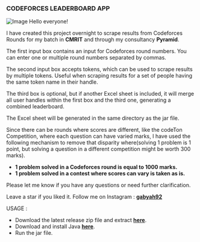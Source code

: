 ### CODEFORCES LEADERBOARD APP
![Image](https://user-images.githubusercontent.com/22296232/268352019-66b656df-4fc4-4194-81ac-c66a55941903.png)
Hello everyone!

I have created this project overnight to scrape results from Codeforces Rounds for my batch in **CMRIT** and through my consultancy **Pyramid**.

The first input box contains an input for Codeforces round numbers. You can enter one or multiple round numbers separated by commas.

The second input box accepts tokens, which can be used to scrape results by multiple tokens. Useful when scraping results for a set of people having the same token name in their handle.

The third box is optional, but if another Excel sheet is included, it will merge all user handles within the first box and the third one, generating a combined leaderboard.

The Excel sheet will be generated in the same directory as the jar file.

Since there can be rounds where scores are different, like the codeTon Competition, where each question can have varied marks, I have used the following mechanism to remove that disparity where(solving 1 problem is 1 point, but solving a question in a different competition might be worth 300 marks).

- **1 problem solved in a Codeforces round is equal to 1000 marks.**
- **1 problem solved in a contest where scores can vary is taken as is.**

Please let me know if you have any questions or need further clarification.

Leave a star if you liked it. Follow me on Instagram : **[gabyah92](instagram.com/gabyah92)**

USAGE : 
- Download the latest release zip file and extract **[here](https://github.com/gabyah92/codeforcesGUI/releases)**. 
- Download and install Java **[here](https://www.java.com/en/download)**.
- Run the jar file.
